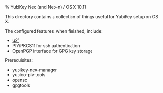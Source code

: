 % YubiKey Neo (and Neo-n) / OS X 10.11

This directory contains a collection of things useful for YubiKey setup on OS X.

The configured features, when finished, include:

* [u2f](https://www.google.com/search?q=u2f&oq=u2f&aqs=chrome..69i57j69i60j69i61.401j0j7&sourceid=chrome&es_sm=91&ie=UTF-8)
* PIV/PKCS11 for ssh authentication
* OpenPGP interface for GPG key storage

Prerequisites:

* yubikey-neo-manager
* yubico-piv-tools
* opensc
* gpgtools

